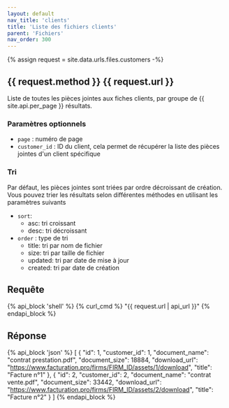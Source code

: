 ```yaml
---
layout: default
nav_title: 'clients'
title: 'Liste des fichiers clients'
parent: 'Fichiers'
nav_order: 300
---
```

{% assign request = site.data.urls.files.customers -%}
## {{ request.method }} {{ request.url }}

Liste de toutes les pièces jointes aux fiches clients, par groupe de {{ site.api.per_page }} résultats.<br/>

### Paramètres optionnels

* `page` : numéro de page
* `customer_id` : ID du client, cela permet de récupérer la liste des pièces jointes d'un client spécifique

### Tri

Par défaut, les pièces jointes sont triées par ordre décroissant de création.
Vous pouvez trier les résultats selon différentes méthodes en utilisant les paramètres suivants
* `sort`:
  - asc: tri croissant
  - desc: tri décroissant
* `order` : type de tri
  - title: tri par nom de fichier
  - size: tri par taille de fichier
  - updated: tri par date de mise à jour
  - created: tri par date de création

## Requête

{% api_block 'shell' %}
{% curl_cmd %} "{{ request.url | api_url }}"
{% endapi_block %}

## Réponse

{% api_block 'json' %}
[
  {
    "id": 1,
    "customer_id": 1,
    "document_name": "contrat prestation.pdf",
    "document_size": 18884,
    "download_url": "https://www.facturation.pro/firms/FIRM_ID/assets/1/download",
    "title": "Facture n°1"
  },
  {
    "id": 2,
    "customer_id": 2,
    "document_name": "contrat vente.pdf",
    "document_size": 33442,
    "download_url": "https://www.facturation.pro/firms/FIRM_ID/assets/2/download",
    "title": "Facture n°2"
  }
]
{% endapi_block %}
